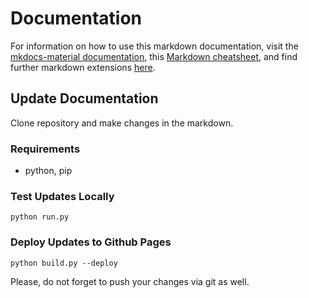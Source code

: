 # Documentation

For information on how to use this markdown documentation, visit the [mkdocs-material documentation](http://squidfunk.github.io/mkdocs-material/specimen), this [Markdown cheatsheet](https://github.com/adam-p/markdown-here/wiki/Markdown-Cheatsheet), and find further markdown extensions [here](https://facelessuser.github.io/pymdown-extensions/).

## Update Documentation

Clone repository and make changes in the markdown.

### Requirements

- python, pip

### Test Updates Locally

```
python run.py
```

### Deploy Updates to Github Pages

```
python build.py --deploy
```

Please, do not forget to push your changes via git as well.
